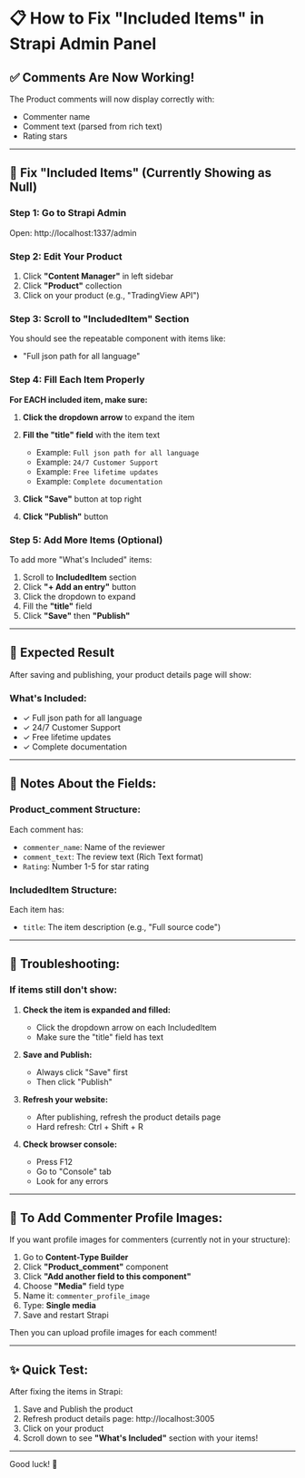 # 📋 How to Fix "Included Items" in Strapi Admin Panel

## ✅ **Comments Are Now Working!**
The Product comments will now display correctly with:
- Commenter name
- Comment text (parsed from rich text)
- Rating stars

---

## 🔧 **Fix "Included Items" (Currently Showing as Null)**

### **Step 1: Go to Strapi Admin**
Open: http://localhost:1337/admin

### **Step 2: Edit Your Product**
1. Click **"Content Manager"** in left sidebar
2. Click **"Product"** collection
3. Click on your product (e.g., "TradingView API")

### **Step 3: Scroll to "IncludedItem" Section**
You should see the repeatable component with items like:
- "Full json path for all language"

### **Step 4: Fill Each Item Properly**

**For EACH included item, make sure:**

1. **Click the dropdown arrow** to expand the item
2. **Fill the "title" field** with the item text
   - Example: `Full json path for all language`
   - Example: `24/7 Customer Support`
   - Example: `Free lifetime updates`
   - Example: `Complete documentation`

3. **Click "Save"** button at top right
4. **Click "Publish"** button

### **Step 5: Add More Items (Optional)**

To add more "What's Included" items:

1. Scroll to **IncludedItem** section
2. Click **"+ Add an entry"** button
3. Click the dropdown to expand
4. Fill the **"title"** field
5. Click **"Save"** then **"Publish"**

---

## 🎯 **Expected Result**

After saving and publishing, your product details page will show:

### **What's Included:**
- ✓ Full json path for all language
- ✓ 24/7 Customer Support  
- ✓ Free lifetime updates
- ✓ Complete documentation

---

## 📝 **Notes About the Fields:**

### **Product_comment Structure:**
Each comment has:
- `commenter_name`: Name of the reviewer
- `comment_text`: The review text (Rich Text format)
- `Rating`: Number 1-5 for star rating

### **IncludedItem Structure:**
Each item has:
- `title`: The item description (e.g., "Full source code")

---

## 🐛 **Troubleshooting:**

### **If items still don't show:**

1. **Check the item is expanded and filled:**
   - Click the dropdown arrow on each IncludedItem
   - Make sure the "title" field has text
   
2. **Save and Publish:**
   - Always click "Save" first
   - Then click "Publish"
   
3. **Refresh your website:**
   - After publishing, refresh the product details page
   - Hard refresh: Ctrl + Shift + R

4. **Check browser console:**
   - Press F12
   - Go to "Console" tab
   - Look for any errors

---

## 📸 **To Add Commenter Profile Images:**

If you want profile images for commenters (currently not in your structure):

1. Go to **Content-Type Builder**
2. Click **"Product_comment"** component
3. Click **"Add another field to this component"**
4. Choose **"Media"** field type
5. Name it: `commenter_profile_image`
6. Type: **Single media**
7. Save and restart Strapi

Then you can upload profile images for each comment!

---

## ✨ **Quick Test:**

After fixing the items in Strapi:
1. Save and Publish the product
2. Refresh product details page: http://localhost:3005
3. Click on your product
4. Scroll down to see **"What's Included"** section with your items!

---

Good luck! 🚀

